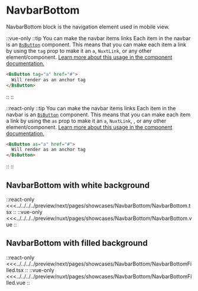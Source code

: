 # NavbarBottom

NavbarBottom block is the navigation element used in mobile view.

::vue-only
::tip You can make the navbar items links
Each item in the navbar is an [`BsButton`](../components/button) component. This means that you can make each item a link by using the `tag` prop to make it an `a`, `NuxtLink`, or any other element/component. [Learn more about this usage in the component documentation.](../components/button#link-as-a-button)
```html
<BsButton tag="a" href="#">
  Will render as an anchor tag
</BsButton>
```
::
::

::react-only
::tip You can make the navbar items links
Each item in the navbar is an [`BsButton`](../components/button) component. This means that you can make each item a link by using the `as` prop to make it an `a`, `NuxtLink`, , or any other element/component. [Learn more about this usage in the component documentation.](../components/button#link-as-a-button)
```html
<BsButton as="a" href="#">
  Will render as an anchor tag
</BsButton>
```
::
::


## NavbarBottom with white background

<Showcase showcase-name="NavbarBottom/NavbarBottom" no-paddings style="min-height:200px">

::react-only
<<<../../../../preview/next/pages/showcases/NavbarBottom/NavbarBottom.tsx
::
::vue-only
<<<../../../../preview/nuxt/pages/showcases/NavbarBottom/NavbarBottom.vue
::

</Showcase>

## NavbarBottom with filled background

<Showcase showcase-name="NavbarBottom/NavbarBottomFilled" no-paddings style="min-height:200px">

::react-only
<<<../../../../preview/next/pages/showcases/NavbarBottom/NavbarBottomFilled.tsx
::
::vue-only
<<<../../../../preview/nuxt/pages/showcases/NavbarBottom/NavbarBottomFilled.vue
::

</Showcase>
